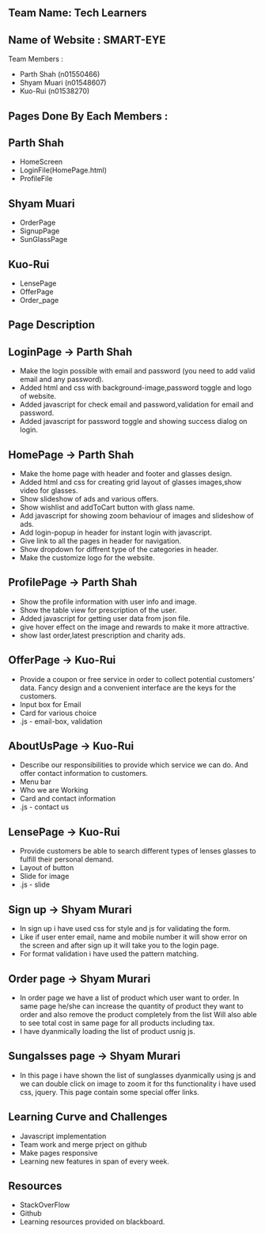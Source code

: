 ## Team Name: Tech Learners

## Name of Website : SMART-EYE

Team Members : 
 - Parth Shah (n01550466)
 - Shyam Muari (n01548607)
 - Kuo-Rui (n01538270)

## Pages Done By Each Members : 

## Parth Shah
- HomeScreen 
- LoginFile(HomePage.html)
- ProfileFile 

## Shyam Muari 
- OrderPage 
- SignupPage 
- SunGlassPage 

## Kuo-Rui 
- LensePage 
- OfferPage
- Order_page 


## Page Description

## LoginPage -> Parth Shah
- Make the login possible with email and password (you need to add valid email and any password).
- Added html and css with background-image,password toggle and logo of website.
- Added javascript for check email and password,validation for email and password.
- Added javascript for password toggle and showing success dialog on login.

## HomePage -> Parth Shah
- Make the home page with header and footer and glasses design.
- Added html and css for creating grid layout of glasses images,show video for glasses.
- Show slideshow of ads and various offers.
- Show wishlist and addToCart button with glass name.
- Add javascript for showing zoom behaviour of images and slideshow of ads.
- Add login-popup in header for instant login with javascript.
- Give link to all the pages in header for navigation.
- Show dropdown for diffrent type of the categories in header.
- Make the customize logo for the website.


## ProfilePage -> Parth Shah
- Show the profile information with user info and image.
- Show the table view for prescription of the user.
- Added javascript for getting user data from json file.
- give hover effect on the image and rewards to make it more attractive.
- show last order,latest prescription and charity ads.


## OfferPage -> Kuo-Rui
- Provide a coupon or free service in order to collect potential customers' data. Fancy design and a convenient interface are the keys for the customers.
- Input box for Email
- Card for various choice
- .js - email-box, validation

## AboutUsPage -> Kuo-Rui
- Describe our responsibilities to provide which service we can do. And offer contact information to customers.
- Menu bar
- Who we are Working
- Card and contact information
- .js - contact us

## LensePage -> Kuo-Rui
- Provide customers be able to search different types of lenses glasses to fulfill their personal demand.
- Layout of button 
- Slide for image
- .js - slide


## Sign up -> Shyam Murari
 - In sign up i have used css for style and js for validating the form.
 - Like if user enter  email, name and mobile number it will show error on the screen and after sign up it will take you to the login page.
 -  For format validation i have  used the pattern matching.

## Order page -> Shyam Murari
 - In order page we have a list of product which user want to order. In same page he/she can increase the quantity of product they want to order and also remove the product completely from the list Will also able to see total cost in same page for all products including tax.
 - I have dyanmically loading the list of product usnig js.

## Sungalsses page -> Shyam Murari
- In this page i have shown the list of sunglasses dyanmically using js and we can double click on image to zoom it for ths functionality i have used css, jquery. This page contain some special offer links.

    
## Learning Curve and Challenges

- Javascript implementation
- Team work and merge prject on github
- Make pages responsive
- Learning new features in span of every week.

## Resources

- StackOverFlow
- Github
- Learning resources provided on blackboard.


